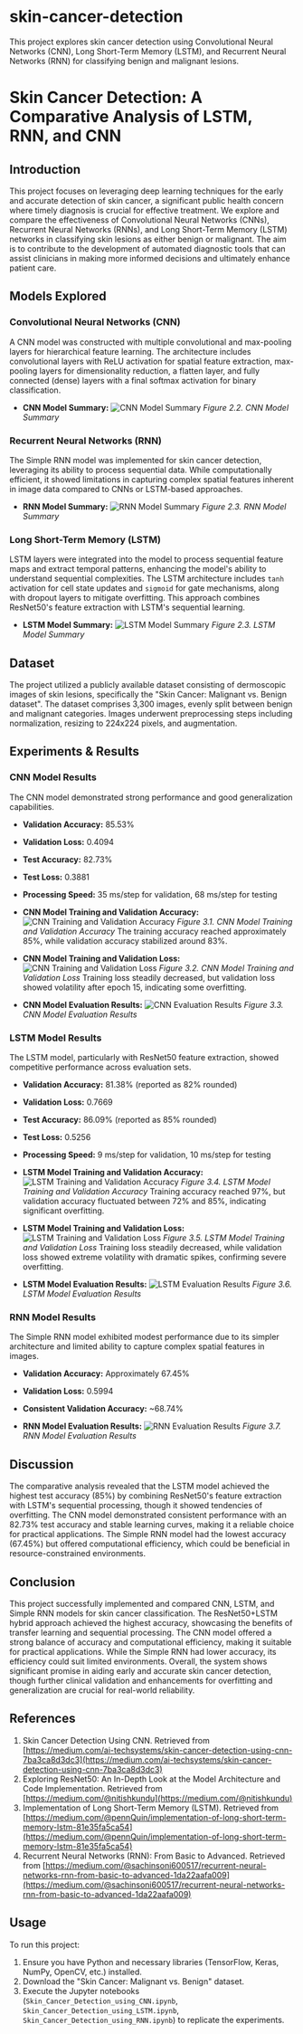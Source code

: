 # skin-cancer-detection
This project explores skin cancer detection using Convolutional Neural Networks (CNN), Long Short-Term Memory (LSTM), and Recurrent Neural Networks (RNN) for classifying benign and malignant lesions.

# Skin Cancer Detection: A Comparative Analysis of LSTM, RNN, and CNN

## Introduction
This project focuses on leveraging deep learning techniques for the early and accurate detection of skin cancer, a significant public health concern where timely diagnosis is crucial for effective treatment. We explore and compare the effectiveness of Convolutional Neural Networks (CNNs), Recurrent Neural Networks (RNNs), and Long Short-Term Memory (LSTM) networks in classifying skin lesions as either benign or malignant. The aim is to contribute to the development of automated diagnostic tools that can assist clinicians in making more informed decisions and ultimately enhance patient care.

## Models Explored

### Convolutional Neural Networks (CNN)
A CNN model was constructed with multiple convolutional and max-pooling layers for hierarchical feature learning. The architecture includes convolutional layers with ReLU activation for spatial feature extraction, max-pooling layers for dimensionality reduction, a flatten layer, and fully connected (dense) layers with a final softmax activation for binary classification.

* **CNN Model Summary:**
    ![CNN Model Summary](path/to/cnn_model_summary.png)
    *Figure 2.2. CNN Model Summary*

### Recurrent Neural Networks (RNN)
The Simple RNN model was implemented for skin cancer detection, leveraging its ability to process sequential data. While computationally efficient, it showed limitations in capturing complex spatial features inherent in image data compared to CNNs or LSTM-based approaches.

* **RNN Model Summary:**
    ![RNN Model Summary](path/to/rnn_model_summary.png)
    *Figure 2.3. RNN Model Summary*

### Long Short-Term Memory (LSTM)
LSTM layers were integrated into the model to process sequential feature maps and extract temporal patterns, enhancing the model's ability to understand sequential complexities. The LSTM architecture includes `tanh` activation for cell state updates and `sigmoid` for gate mechanisms, along with dropout layers to mitigate overfitting. This approach combines ResNet50's feature extraction with LSTM's sequential learning.

* **LSTM Model Summary:**
    ![LSTM Model Summary](path/to/lstm_model_summary.png)
    *Figure 2.3. LSTM Model Summary*

## Dataset
The project utilized a publicly available dataset consisting of dermoscopic images of skin lesions, specifically the "Skin Cancer: Malignant vs. Benign dataset". The dataset comprises 3,300 images, evenly split between benign and malignant categories. Images underwent preprocessing steps including normalization, resizing to 224x224 pixels, and augmentation.

## Experiments & Results

### CNN Model Results
The CNN model demonstrated strong performance and good generalization capabilities.
* **Validation Accuracy:** 85.53%
* **Validation Loss:** 0.4094
* **Test Accuracy:** 82.73%
* **Test Loss:** 0.3881
* **Processing Speed:** 35 ms/step for validation, 68 ms/step for testing

* **CNN Model Training and Validation Accuracy:**
    ![CNN Training and Validation Accuracy](path/to/cnn_accuracy_plot.png)
    *Figure 3.1. CNN Model Training and Validation Accuracy*
    The training accuracy reached approximately 85%, while validation accuracy stabilized around 83%.

* **CNN Model Training and Validation Loss:**
    ![CNN Training and Validation Loss](path/to/cnn_loss_plot.png)
    *Figure 3.2. CNN Model Training and Validation Loss*
    Training loss steadily decreased, but validation loss showed volatility after epoch 15, indicating some overfitting.

* **CNN Model Evaluation Results:**
    ![CNN Evaluation Results](path/to/cnn_evaluation_results.png)
    *Figure 3.3. CNN Model Evaluation Results*

### LSTM Model Results
The LSTM model, particularly with ResNet50 feature extraction, showed competitive performance across evaluation sets.
* **Validation Accuracy:** 81.38% (reported as 82% rounded)
* **Validation Loss:** 0.7669
* **Test Accuracy:** 86.09% (reported as 85% rounded)
* **Test Loss:** 0.5256
* **Processing Speed:** 9 ms/step for validation, 10 ms/step for testing

* **LSTM Model Training and Validation Accuracy:**
    ![LSTM Training and Validation Accuracy](path/to/lstm_accuracy_plot.png)
    *Figure 3.4. LSTM Model Training and Validation Accuracy*
    Training accuracy reached 97%, but validation accuracy fluctuated between 72% and 85%, indicating significant overfitting.

* **LSTM Model Training and Validation Loss:**
    ![LSTM Training and Validation Loss](path/to/lstm_loss_plot.png)
    *Figure 3.5. LSTM Model Training and Validation Loss*
    Training loss steadily decreased, while validation loss showed extreme volatility with dramatic spikes, confirming severe overfitting.

* **LSTM Model Evaluation Results:**
    ![LSTM Evaluation Results](path/to/lstm_evaluation_results.png)
    *Figure 3.6. LSTM Model Evaluation Results*

### RNN Model Results
The Simple RNN model exhibited modest performance due to its simpler architecture and limited ability to capture complex spatial features in images.
* **Validation Accuracy:** Approximately 67.45%
* **Validation Loss:** 0.5994
* **Consistent Validation Accuracy:** ~68.74%

* **RNN Model Evaluation Results:**
    ![RNN Evaluation Results](path/to/rnn_evaluation_results.png)
    *Figure 3.7. RNN Model Evaluation Results*

## Discussion
The comparative analysis revealed that the LSTM model achieved the highest test accuracy (85%) by combining ResNet50's feature extraction with LSTM's sequential processing, though it showed tendencies of overfitting. The CNN model demonstrated consistent performance with an 82.73% test accuracy and stable learning curves, making it a reliable choice for practical applications. The Simple RNN model had the lowest accuracy (67.45%) but offered computational efficiency, which could be beneficial in resource-constrained environments.

## Conclusion
This project successfully implemented and compared CNN, LSTM, and Simple RNN models for skin cancer classification. The ResNet50+LSTM hybrid approach achieved the highest accuracy, showcasing the benefits of transfer learning and sequential processing. The CNN model offered a strong balance of accuracy and computational efficiency, making it suitable for practical applications. While the Simple RNN had lower accuracy, its efficiency could suit limited environments. Overall, the system shows significant promise in aiding early and accurate skin cancer detection, though further clinical validation and enhancements for overfitting and generalization are crucial for real-world reliability.

## References
1.  Skin Cancer Detection Using CNN. Retrieved from [https://medium.com/ai-techsystems/skin-cancer-detection-using-cnn-7ba3ca8d3dc3](https://medium.com/ai-techsystems/skin-cancer-detection-using-cnn-7ba3ca8d3dc3)
2.  Exploring ResNet50: An In-Depth Look at the Model Architecture and Code Implementation. Retrieved from [https://medium.com/@nitishkundu](https://medium.com/@nitishkundu)
3.  Implementation of Long Short-Term Memory (LSTM). Retrieved from [https://medium.com/@pennQuin/implementation-of-long-short-term-memory-lstm-81e35fa5ca54](https://medium.com/@pennQuin/implementation-of-long-short-term-memory-lstm-81e35fa5ca54)
4.  Recurrent Neural Networks (RNN): From Basic to Advanced. Retrieved from [https://medium.com/@sachinsoni600517/recurrent-neural-networks-rnn-from-basic-to-advanced-1da22aafa009](https://medium.com/@sachinsoni600517/recurrent-neural-networks-rnn-from-basic-to-advanced-1da22aafa009)

## Usage
To run this project:
1.  Ensure you have Python and necessary libraries (TensorFlow, Keras, NumPy, OpenCV, etc.) installed.
2.  Download the "Skin Cancer: Malignant vs. Benign" dataset.
3.  Execute the Jupyter notebooks (`Skin_Cancer_Detection_using_CNN.ipynb`, `Skin_Cancer_Detection_using_LSTM.ipynb`, `Skin_Cancer_Detection_using_RNN.ipynb`) to replicate the experiments.
